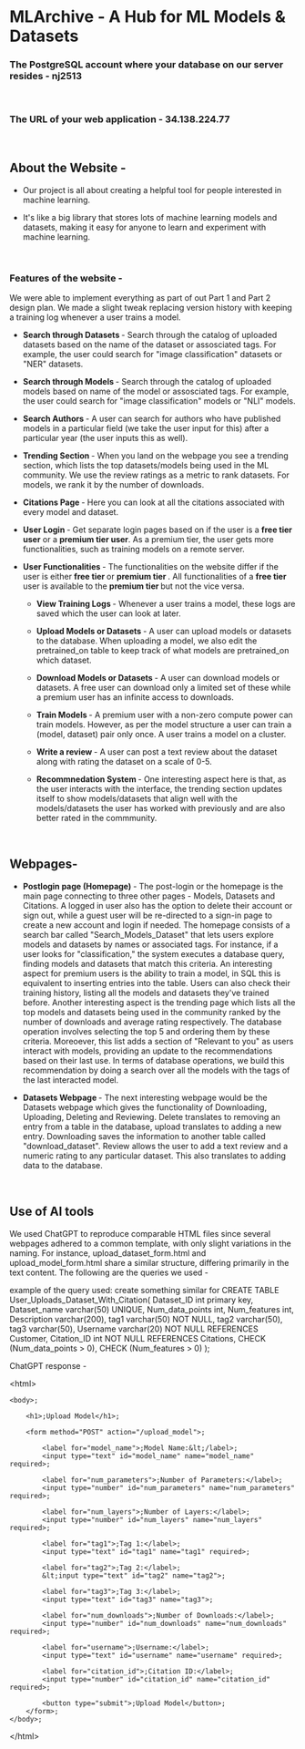 # MLArchive - A Hub for ML Models & Datasets

### <b>The PostgreSQL account where your database on our server resides</b> - nj2513 
<br/>

### <b>The URL of your web application</b> - 34.138.224.77 
<br/>

## <b>About the Website - </b>

* Our project is all about creating a helpful tool for people interested in machine learning. 

* It's like a big library that stores lots of machine learning models and datasets, making it easy for anyone to learn and experiment with machine learning. 

<br/>

### <b> Features of the website </b> - 

We were able to implement everything as part of out Part 1 and Part 2 design plan. We made a slight tweak replacing version history with keeping a training log whenever a user trains a model.

* <b> Search through Datasets </b> - Search through the catalog of uploaded datasets based on the name of the dataset or assosciated tags. For example, the user could search for "image classification" datasets or "NER" datasets.

* <b> Search through Models </b> - Search through the catalog of uploaded models based on name of the model or assosciated tags. For example, the user could search for "image classification" models or "NLI" models.

* <b> Search Authors </b> - A user can search for authors who have published models in a particular field (we take the user input for this) after a particular year (the user inputs this as well).

* <b> Trending Section </b> - When you land on the webpage you see a trending section, which lists the top datasets/models being used in the ML community. We use the review ratings as a metric to rank datasets. For models, we rank it by the number of downloads.

* <b> Citations Page </b> - Here you can look at all the citations associated with every model and dataset.

* <b> User Login </b> - Get separate login pages based on if the user is a <b>free tier user</b> or a <b>premium tier user</b>. As a premium tier, the user gets more functionalities, such as training models on a remote server. 

* <b> User Functionalities </b> - The functionalities on the website differ if the user is either <b> free tier </b> or <b> premium tier </b>. All functionalities of a <b> free tier </b> user is available to the <b> premium tier </b> but not the vice versa. 

    * <b> View Training Logs </b> - Whenever a user trains a model, these logs are saved which the user can look at later. 

    * <b> Upload Models or Datasets </b> - A user can upload models or datasets to the database. When uploading a model, we also edit the pretrained_on table to keep track of what models are pretrained_on which dataset.

    * <b> Download Models or Datasets </b> -  A user can download models or datasets. A free user can download only a limited set of these while a premium user has an infinite access to downloads.

    * <b> Train Models </b> - A premium user with a non-zero compute power can train models. However, as per the model structure a user can train a (model, dataset) pair only once. A user trains a model on a cluster.

    * <b> Write a review </b> - A user can post a text review about the dataset along with rating the dataset on a scale of 0-5.

    * <b> Recommnedation System </b> - One interesting aspect here is that, as the user interacts with the interface, the trending section updates itself to show models/datasets that align well with the models/datasets the user has worked with previously and are also better rated in the commmunity. 

<br/>

## <b>Webpages- </b>

* <b> Postlogin page (Homepage) </b> - The post-login or the homepage is the main page connecting to three other pages - Models, Datasets and Citations. A logged in user also has the option to delete their account or sign out, while a guest user will be re-directed to a sign-in page to create a new account and login if needed. The homepage consists of a search bar called "Search_Models_Dataset" that lets users explore models and datasets by names or associated tags. For instance, if a user looks for "classification," the system executes a database query, finding models and datasets that match this criteria. An interesting aspect for premium users is the ability to train a model, in SQL this is equivalent to inserting entries into the table. Users can also check their training history, listing all the models and datasets they've trained before. Another interesting aspect is the trending page which lists all the top models and datasets being used in the community ranked by the number of downloads and average rating respectively. The database operation involves selecting the top 5 and ordering them by these criteria. Moreoever, this list adds a section of "Relevant to you" as users interact with models, providing an update to the recommendations based on their last use. In terms of database operations, we build this recommendation by doing a search over all the models with the tags of the last interacted model.

* <b> Datasets Webpage </b> - The next interesting webpage would be the Datasets webpage which gives the functionality of Downloading, Uploading, Deleting and Reviewing. Delete translates to removing an entry from a table in the database, upload translates to adding a new entry. Downloading saves the information to another table called "download_dataset". Review allows the user to add a text review and a numeric rating to any particular dataset. This also translates to adding data to the database.
<br/>

## <b>Use of AI tools </b>

We used ChatGPT to reproduce comparable HTML files since several webpages adhered to a common template, with only slight variations in the naming. For instance, upload_dataset_form.html and upload_model_form.html share a similar structure, differing primarily in the text content. The following are the queries we used - 

example of the query used: create something similar for CREATE TABLE User_Uploads_Dataset_With_Citation(
    Dataset_ID int primary key,
    Dataset_name varchar(50) UNIQUE,
    Num_data_points int,
    Num_features int,
    Description varchar(200),
    tag1 varchar(50) NOT NULL,
    tag2 varchar(50),
    tag3 varchar(50),
    Username varchar(20) NOT NULL REFERENCES Customer,
    Citation_ID int NOT NULL REFERENCES Citations,
    CHECK (Num_data_points > 0),
    CHECK (Num_features > 0)
);

ChatGPT response - 
<!-- HTML CODE -->

&lt;html&gt;

    <body>;
    
        <h1>;Upload Model</h1>;
        
        <form method="POST" action="/upload_model">;
        
            <label for="model_name">;Model Name:&lt;/label>;
            <input type="text" id="model_name" name="model_name" required>;
    
            <label for="num_parameters">;Number of Parameters:</label>;
            <input type="number" id="num_parameters" name="num_parameters" required>;
    
            <label for="num_layers">;Number of Layers:</label>;
            <input type="number" id="num_layers" name="num_layers" required>;
    
            <label for="tag1">;Tag 1:</label>;
            <input type="text" id="tag1" name="tag1" required>;
    
            <label for="tag2">;Tag 2:</label>;
            &lt;input type="text" id="tag2" name="tag2">;
    
            <label for="tag3">;Tag 3:</label>;
            <input type="text" id="tag3" name="tag3">;
    
            <label for="num_downloads">;Number of Downloads:</label>;
            <input type="number" id="num_downloads" name="num_downloads" required>;
    
            <label for="username">;Username:</label>;
            <input type="text" id="username" name="username" required>;
    
            <label for="citation_id">;Citation ID:</label>;
            <input type="number" id="citation_id" name="citation_id" required>;
    
            <button type="submit">;Upload Model</button>;
        </form>;
    </body>;
&lt;/html&gt;

<br/>
